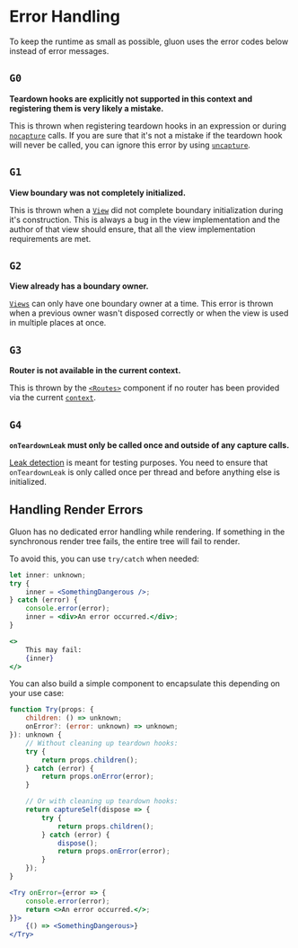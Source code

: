 # Error Handling
To keep the runtime as small as possible, gluon uses the error codes below instead of error messages.

## `G0`
**Teardown hooks are explicitly not supported in this context and registering them is very likely a mistake.**

This is thrown when registering teardown hooks in an expression or during [`nocapture`](./lifecycle.md#nocapture) calls. If you are sure that it's not a mistake if the teardown hook will never be called, you can ignore this error by using [`uncapture`](./lifecycle.md#uncapture).

## `G1`
**View boundary was not completely initialized.**

This is thrown when a [`View`](./views/index.md#implementing-views) did not complete boundary initialization during it's construction. This is always a bug in the view implementation and the author of that view should ensure, that all the view implementation requirements are met.

## `G2`
**View already has a boundary owner.**

[`Views`](./views/index.md#view-api) can only have one boundary owner at a time. This error is thrown when a previous owner wasn't disposed correctly or when the view is used in multiple places at once.

## `G3`
**Router is not available in the current context.**

This is thrown by the [`<Routes>`](./routing.md) component if no router has been provided via the current [`context`](./context.md).

## `G4`
**`onTeardownLeak` must only be called once and outside of any capture calls.**

[Leak detection](./testing.md#leak-detection) is meant for testing purposes. You need to ensure that `onTeardownLeak` is only called once per thread and before anything else is initialized.

## Handling Render Errors
Gluon has no dedicated error handling while rendering. If something in the synchronous render tree fails, the entire tree will fail to render.

To avoid this, you can use `try/catch` when needed:
```jsx
let inner: unknown;
try {
	inner = <SomethingDangerous />;
} catch (error) {
	console.error(error);
	inner = <div>An error occurred.</div>;
}

<>
	This may fail:
	{inner}
</>
```

You can also build a simple component to encapsulate this depending on your use case:
```jsx
function Try(props: {
	children: () => unknown;
	onError?: (error: unknown) => unknown;
}): unknown {
	// Without cleaning up teardown hooks:
	try {
		return props.children();
	} catch (error) {
		return props.onError(error);
	}

	// Or with cleaning up teardown hooks:
	return captureSelf(dispose => {
		try {
			return props.children();
		} catch (error) {
			dispose();
			return props.onError(error);
		}
	});
}

<Try onError={error => {
	console.error(error);
	return <>An error occurred.</>;
}}>
	{() => <SomethingDangerous>}
</Try>
```
